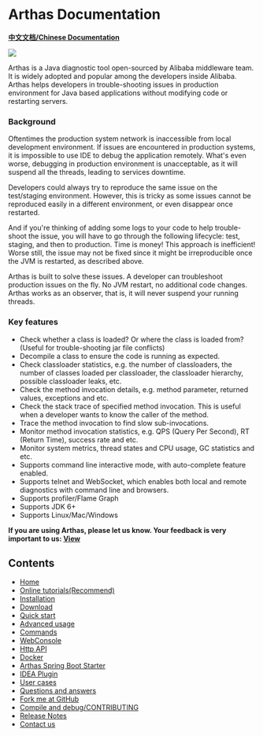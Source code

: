 Arthas Documentation
===

**[中文文档/Chinese Documentation](https://arthas.aliyun.com/doc/)**

![](arthas.png)

Arthas is a Java diagnostic tool open-sourced by Alibaba middleware team. It is widely adopted and popular among the developers inside Alibaba. Arthas helps developers in trouble-shooting issues in production environment for Java based applications without modifying code or restarting servers.

### Background

Oftentimes the production system network is inaccessible from local development environment. If issues are encountered in production systems, it is impossible to use IDE to debug the application remotely. What's even worse, debugging in production environment is unacceptable, as it will suspend all the threads, leading to services downtime.

Developers could always try to reproduce the same issue on the test/staging environment. However, this is tricky as some issues cannot be reproduced easily in a different environment, or even disappear once restarted. 

And if you're thinking of adding some logs to your code to help trouble-shoot the issue, you will have to go through the following lifecycle: test, staging, and then to production. Time is money! This approach is inefficient! Worse still, the issue may not be fixed since it might be irreproducible once the JVM is restarted, as described above.

Arthas is built to solve these issues. A developer can troubleshoot production issues on the fly. No JVM restart, no additional code changes. Arthas works as an observer, that is, it will never suspend your running threads.

### Key features

* Check whether a class is loaded? Or where the class is loaded from? (Useful for trouble-shooting jar file conflicts)
* Decompile a class to ensure the code is running as expected.
* Check classloader statistics, e.g. the number of classloaders, the number of classes loaded per classloader, the classloader hierarchy, possible classloader leaks, etc.
* Check the method invocation details, e.g. method parameter, returned values, exceptions and etc.
* Check the stack trace of specified method invocation. This is useful when a developer wants to know the caller of the method.
* Trace the method invocation to find slow sub-invocations.
* Monitor method invocation statistics, e.g. QPS (Query Per Second), RT (Return Time), success rate and etc.
* Monitor system metrics, thread states and CPU usage, GC statistics and etc.
* Supports command line interactive mode, with auto-complete feature enabled.
* Supports telnet and WebSocket, which enables both local and remote diagnostics with command line and browsers.
* Supports profiler/Flame Graph
* Supports JDK 6+
* Supports Linux/Mac/Windows


**If you are using Arthas, please let us know. Your feedback is very important to us: [View](https://github.com/alibaba/arthas/issues/111)**

Contents
--------

* [Home](https://arthas.aliyun.com/)
* [Online tutorials(Recommend)](https://arthas.aliyun.com/doc/arthas-tutorials.html?language=en)
* [Installation](install-detail.md)
* [Download](download.md)
* [Quick start](quick-start.md)
* [Advanced usage](advanced-use.md)
* [Commands](commands.md)
* [WebConsole](web-console.md)
* [Http API](http-api.md)
* [Docker](docker.md)
* [Arthas Spring Boot Starter](spring-boot-starter.md)
* [IDEA Plugin](idea-plugin.md)
* [User cases](https://github.com/alibaba/arthas/issues?q=label%3Auser-case)
* [Questions and answers](https://github.com/alibaba/arthas/issues?q=label%3Aquestion-answered)
* [Fork me at GitHub](https://github.com/alibaba/arthas)
* [Compile and debug/CONTRIBUTING](https://github.com/alibaba/arthas/blob/master/CONTRIBUTING.md#)
* [Release Notes](https://github.com/alibaba/arthas/releases)
* [Contact us](contact-us.md)
